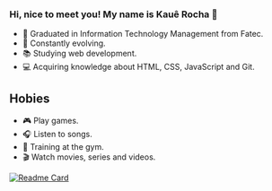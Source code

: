 ### Hi, nice to meet you! My name is Kauê Rocha 👋

- 🔭 Graduated in Information Technology Management from Fatec.
- 🚀 Constantly evolving.
- 📚 Studying web development.
- 💻 Acquiring knowledge about HTML, CSS, JavaScript and Git.

## Hobies

- 🎮 Play games.
- 🎧 Listen to songs.
- 💪 Training at the gym.
- 🎬 Watch movies, series and videos.


[![Readme Card](https://github-readme-stats.vercel.app/api/top-langs/?username=KaueRochaVieira&layout=compact)](https://github.com/anuraghazra/github-readme-stats)
